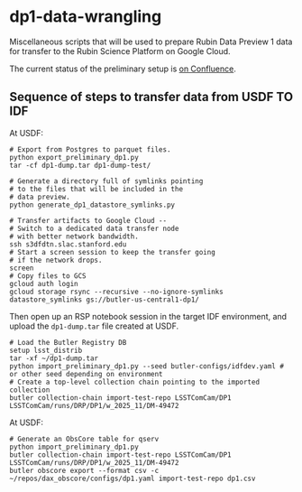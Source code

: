 # dp1-data-wrangling

Miscellaneous scripts that will be used to prepare Rubin Data Preview 1 data
for transfer to the Rubin Science Platform on Google Cloud.

The current status of the preliminary setup is [on
Confluence](https://rubinobs.atlassian.net/wiki/spaces/DM/pages/492142836/Preliminary+DP1+Butler+at+IDF).

## Sequence of steps to transfer data from USDF TO IDF

At USDF:
```
# Export from Postgres to parquet files.
python export_preliminary_dp1.py
tar -cf dp1-dump.tar dp1-dump-test/

# Generate a directory full of symlinks pointing
# to the files that will be included in the
# data preview.
python generate_dp1_datastore_symlinks.py

# Transfer artifacts to Google Cloud --
# Switch to a dedicated data transfer node
# with better network bandwidth.
ssh s3dfdtn.slac.stanford.edu
# Start a screen session to keep the transfer going
# if the network drops.
screen
# Copy files to GCS
gcloud auth login
gcloud storage rsync --recursive --no-ignore-symlinks datastore_symlinks gs://butler-us-central1-dp1/
```

Then open up an RSP notebook session in the target IDF environment, and upload the `dp1-dump.tar` file created at USDF.
```
# Load the Butler Registry DB
setup lsst_distrib
tar -xf ~/dp1-dump.tar
python import_preliminary_dp1.py --seed butler-configs/idfdev.yaml # or other seed depending on environment
# Create a top-level collection chain pointing to the imported collection
butler collection-chain import-test-repo LSSTComCam/DP1 LSSTComCam/runs/DRP/DP1/w_2025_11/DM-49472
```

At USDF:
```
# Generate an ObsCore table for qserv
python import_preliminary_dp1.py
butler collection-chain import-test-repo LSSTComCam/DP1 LSSTComCam/runs/DRP/DP1/w_2025_11/DM-49472
butler obscore export --format csv -c ~/repos/dax_obscore/configs/dp1.yaml import-test-repo dp1.csv
```